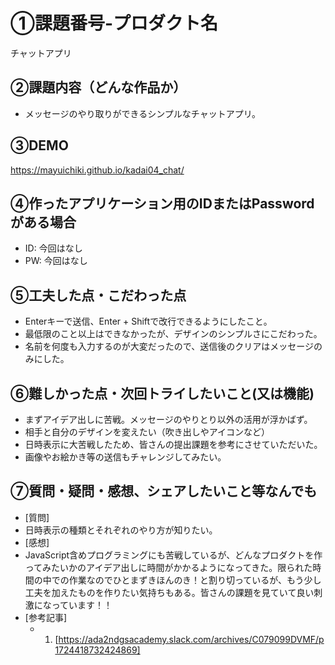 # ①課題番号-プロダクト名

チャットアプリ

## ②課題内容（どんな作品か）

- メッセージのやり取りができるシンプルなチャットアプリ。

## ③DEMO

https://mayuichiki.github.io/kadai04_chat/

## ④作ったアプリケーション用のIDまたはPasswordがある場合

- ID: 今回はなし
- PW: 今回はなし

## ⑤工夫した点・こだわった点

- Enterキーで送信、Enter + Shiftで改行できるようにしたこと。
- 最低限のこと以上はできなかったが、デザインのシンプルさにこだわった。
- 名前を何度も入力するのが大変だったので、送信後のクリアはメッセージのみにした。

## ⑥難しかった点・次回トライしたいこと(又は機能)

- まずアイデア出しに苦戦。メッセージのやりとり以外の活用が浮かばず。
- 相手と自分のデザインを変えたい（吹き出しやアイコンなど）
- 日時表示に大苦戦したため、皆さんの提出課題を参考にさせていただいた。
- 画像やお絵かき等の送信もチャレンジしてみたい。

## ⑦質問・疑問・感想、シェアしたいこと等なんでも

- [質問]
- 日時表示の種類とそれぞれのやり方が知りたい。
- [感想]
- JavaScript含めプログラミングにも苦戦しているが、どんなプロダクトを作ってみたいかのアイデア出しに時間がかかるようになってきた。限られた時間の中での作業なのでひとまずきほんのき！と割り切っているが、もう少し工夫を加えたものを作りたい気持ちもある。皆さんの課題を見ていて良い刺激になっています！！
- [参考記事]
  - 1. [https://ada2ndgsacademy.slack.com/archives/C079099DVMF/p1724418732424869]